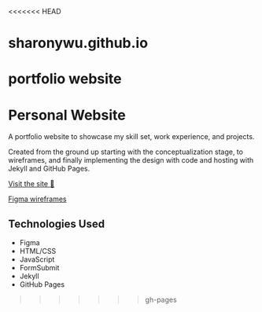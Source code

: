 <<<<<<< HEAD
# sharonywu.github.io
portfolio website
=======
# Personal Website
A portfolio website to showcase my skill set, work experience, and projects. 

Created from the ground up starting with the conceptualization stage, to wireframes, and finally implementing the design with code and hosting with Jekyll and GitHub Pages.

[Visit the site :rocket:](https://sharonywu.github.io/)

[Figma wireframes](https://www.figma.com/file/irEhh6dhLUSpMnjJ76W7jg/Portfolio-Wireframe?node-id=0%3A1)

## Technologies Used
- Figma
- HTML/CSS
- JavaScript
- FormSubmit
- Jekyll
- GitHub Pages
>>>>>>> gh-pages
